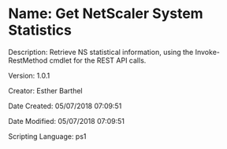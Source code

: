 ﻿# Name: Get NetScaler System Statistics

Description: Retrieve NS statistical information, using the Invoke-RestMethod cmdlet for the REST API calls.

Version: 1.0.1

Creator: Esther Barthel

Date Created: 05/07/2018 07:09:51

Date Modified: 05/07/2018 07:09:51

Scripting Language: ps1

